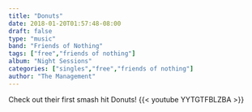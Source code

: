 ```yaml
---
title: "Donuts"
date: 2018-01-20T01:57:48-08:00
draft: false
type: "music"
band: "Friends of Nothing"
tags: ["free","friends of nothing"]
album: "Night Sessions"
categories: ["singles","free","friends of nothing"]
author: "The Management"
---
```


Check out their first smash hit Donuts!
{{< youtube YYTGTFBLZBA >}}